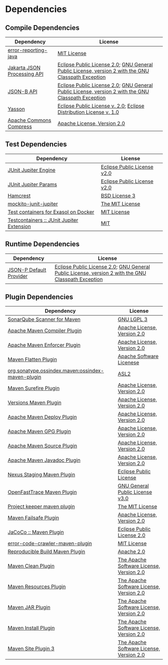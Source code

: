 <!-- @formatter:off -->
# Dependencies

## Compile Dependencies

| Dependency                       | License                                                                                                      |
| -------------------------------- | ------------------------------------------------------------------------------------------------------------ |
| [error-reporting-java][0]        | [MIT License][1]                                                                                             |
| [Jakarta JSON Processing API][2] | [Eclipse Public License 2.0][3]; [GNU General Public License, version 2 with the GNU Classpath Exception][4] |
| [JSON-B API][5]                  | [Eclipse Public License 2.0][3]; [GNU General Public License, version 2 with the GNU Classpath Exception][4] |
| [Yasson][6]                      | [Eclipse Public License v. 2.0][7]; [Eclipse Distribution License v. 1.0][8]                                 |
| [Apache Commons Compress][9]     | [Apache License, Version 2.0][10]                                                                            |

## Test Dependencies

| Dependency                                      | License                           |
| ----------------------------------------------- | --------------------------------- |
| [JUnit Jupiter Engine][11]                      | [Eclipse Public License v2.0][12] |
| [JUnit Jupiter Params][11]                      | [Eclipse Public License v2.0][12] |
| [Hamcrest][13]                                  | [BSD License 3][14]               |
| [mockito-junit-jupiter][15]                     | [The MIT License][16]             |
| [Test containers for Exasol on Docker][17]      | [MIT License][18]                 |
| [Testcontainers :: JUnit Jupiter Extension][19] | [MIT][20]                         |

## Runtime Dependencies

| Dependency                   | License                                                                                                      |
| ---------------------------- | ------------------------------------------------------------------------------------------------------------ |
| [JSON-P Default Provider][2] | [Eclipse Public License 2.0][3]; [GNU General Public License, version 2 with the GNU Classpath Exception][4] |

## Plugin Dependencies

| Dependency                                              | License                                        |
| ------------------------------------------------------- | ---------------------------------------------- |
| [SonarQube Scanner for Maven][21]                       | [GNU LGPL 3][22]                               |
| [Apache Maven Compiler Plugin][23]                      | [Apache License, Version 2.0][10]              |
| [Apache Maven Enforcer Plugin][24]                      | [Apache License, Version 2.0][10]              |
| [Maven Flatten Plugin][25]                              | [Apache Software Licenese][26]                 |
| [org.sonatype.ossindex.maven:ossindex-maven-plugin][27] | [ASL2][26]                                     |
| [Maven Surefire Plugin][28]                             | [Apache License, Version 2.0][10]              |
| [Versions Maven Plugin][29]                             | [Apache License, Version 2.0][10]              |
| [Apache Maven Deploy Plugin][30]                        | [Apache License, Version 2.0][10]              |
| [Apache Maven GPG Plugin][31]                           | [Apache License, Version 2.0][10]              |
| [Apache Maven Source Plugin][32]                        | [Apache License, Version 2.0][10]              |
| [Apache Maven Javadoc Plugin][33]                       | [Apache License, Version 2.0][10]              |
| [Nexus Staging Maven Plugin][34]                        | [Eclipse Public License][35]                   |
| [OpenFastTrace Maven Plugin][36]                        | [GNU General Public License v3.0][37]          |
| [Project keeper maven plugin][38]                       | [The MIT License][39]                          |
| [Maven Failsafe Plugin][40]                             | [Apache License, Version 2.0][10]              |
| [JaCoCo :: Maven Plugin][41]                            | [Eclipse Public License 2.0][42]               |
| [error-code-crawler-maven-plugin][43]                   | [MIT License][44]                              |
| [Reproducible Build Maven Plugin][45]                   | [Apache 2.0][26]                               |
| [Maven Clean Plugin][46]                                | [The Apache Software License, Version 2.0][26] |
| [Maven Resources Plugin][47]                            | [The Apache Software License, Version 2.0][26] |
| [Maven JAR Plugin][48]                                  | [The Apache Software License, Version 2.0][26] |
| [Maven Install Plugin][49]                              | [The Apache Software License, Version 2.0][26] |
| [Maven Site Plugin 3][50]                               | [The Apache Software License, Version 2.0][26] |

[0]: https://github.com/exasol/error-reporting-java/
[1]: https://github.com/exasol/error-reporting-java/blob/main/LICENSE
[2]: https://github.com/eclipse-ee4j/jsonp
[3]: https://projects.eclipse.org/license/epl-2.0
[4]: https://projects.eclipse.org/license/secondary-gpl-2.0-cp
[5]: https://github.com/eclipse-ee4j/jsonb-api
[6]: https://projects.eclipse.org/projects/ee4j.yasson
[7]: http://www.eclipse.org/legal/epl-v20.html
[8]: http://www.eclipse.org/org/documents/edl-v10.php
[9]: https://commons.apache.org/proper/commons-compress/
[10]: https://www.apache.org/licenses/LICENSE-2.0.txt
[11]: https://junit.org/junit5/
[12]: https://www.eclipse.org/legal/epl-v20.html
[13]: http://hamcrest.org/JavaHamcrest/
[14]: http://opensource.org/licenses/BSD-3-Clause
[15]: https://github.com/mockito/mockito
[16]: https://github.com/mockito/mockito/blob/main/LICENSE
[17]: https://github.com/exasol/exasol-testcontainers/
[18]: https://github.com/exasol/exasol-testcontainers/blob/main/LICENSE
[19]: https://testcontainers.org
[20]: http://opensource.org/licenses/MIT
[21]: http://sonarsource.github.io/sonar-scanner-maven/
[22]: http://www.gnu.org/licenses/lgpl.txt
[23]: https://maven.apache.org/plugins/maven-compiler-plugin/
[24]: https://maven.apache.org/enforcer/maven-enforcer-plugin/
[25]: https://www.mojohaus.org/flatten-maven-plugin/
[26]: http://www.apache.org/licenses/LICENSE-2.0.txt
[27]: https://sonatype.github.io/ossindex-maven/maven-plugin/
[28]: https://maven.apache.org/surefire/maven-surefire-plugin/
[29]: http://www.mojohaus.org/versions-maven-plugin/
[30]: https://maven.apache.org/plugins/maven-deploy-plugin/
[31]: https://maven.apache.org/plugins/maven-gpg-plugin/
[32]: https://maven.apache.org/plugins/maven-source-plugin/
[33]: https://maven.apache.org/plugins/maven-javadoc-plugin/
[34]: http://www.sonatype.com/public-parent/nexus-maven-plugins/nexus-staging/nexus-staging-maven-plugin/
[35]: http://www.eclipse.org/legal/epl-v10.html
[36]: https://github.com/itsallcode/openfasttrace-maven-plugin
[37]: https://www.gnu.org/licenses/gpl-3.0.html
[38]: https://github.com/exasol/project-keeper/
[39]: https://github.com/exasol/project-keeper/blob/main/LICENSE
[40]: https://maven.apache.org/surefire/maven-failsafe-plugin/
[41]: https://www.jacoco.org/jacoco/trunk/doc/maven.html
[42]: https://www.eclipse.org/legal/epl-2.0/
[43]: https://github.com/exasol/error-code-crawler-maven-plugin/
[44]: https://github.com/exasol/error-code-crawler-maven-plugin/blob/main/LICENSE
[45]: http://zlika.github.io/reproducible-build-maven-plugin
[46]: http://maven.apache.org/plugins/maven-clean-plugin/
[47]: http://maven.apache.org/plugins/maven-resources-plugin/
[48]: http://maven.apache.org/plugins/maven-jar-plugin/
[49]: http://maven.apache.org/plugins/maven-install-plugin/
[50]: http://maven.apache.org/plugins/maven-site-plugin/
